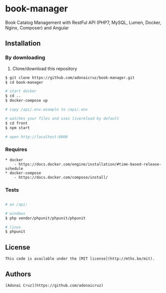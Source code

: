 # book-manager
Book Catalog Management with RestFul API (PHP7, MySQL, Lumen, Docker, Nginx, Composer) and Angular 


## Installation
### By downloading
1. Clone/download this repository
```bash
$ git clone https://github.com/adonaicruz/book-manager.git
$ cd book-manager

# start docker
$ cd ..
$ docker-compose up

# copy /api/.env.example to /api/.env

# watches your files and uses livereload by default
$ cd front
$ npm start

# open http://localhost:8000

```

### Requires
	* docker 
        - https://docs.docker.com/engine/installation/#time-based-release-schedule
    * docker-compose 
        - https://docs.docker.com/compose/install/

### Tests
```bash

# on /api:

# windows
$ php vendor/phpunit/phpunit/phpunit

# linux
$ phpunit

```

## License
	This code is available under the [MIT license](http://mths.be/mit).

## Authors
    [Adonai Cruz](https://github.com/adonaicruz)